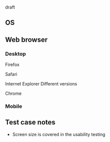 draft


## OS


## Web browser

### Desktop

Firefox

Safari

Internet Explorer
Different versions

Chrome


### Mobile


## Test case notes

* Screen size is covered in the usability testing




